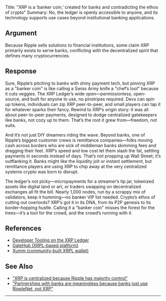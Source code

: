 Title: "XRP is a ‘banker coin,’ created for banks and contradicting the ethos of crypto"
Summary: No, the ledger is openly accessible to anyone, and its technology supports use cases beyond institutional banking applications.

## Argument  
Because Ripple sells solutions to financial institutions, some claim XRP primarily exists to serve banks, conflicting with the decentralized spirit that defines many cryptocurrencies.

## Response  
Sure, Ripple’s pitching to banks with shiny payment tech, but pinning XRP as a "banker coin" is like calling a Swiss Army knife a "chef’s tool" because it cuts veggies. The XRP Ledger’s wide open—permissionless, open-source, and built for anyone to use, no pinstripes required. Devs can spin up tokens, individuals can zip XRP peer-to-peer, and small players can tap it for whatever sparks their fancy. Rewind to XRP’s origin story: it was all about peer-to-peer payments, designed to dodge centralized gatekeepers like banks, not cozy up to them. That’s the root it grew from—freedom, not suits.

And it’s not just DIY dreamers riding the wave. Beyond banks, one of Ripple’s biggest customer crews is remittance companies—folks moving cash across borders who are sick of middleman banks skimming fees and dragging their feet. XRP’s speed and low cost let them slash the fat, settling payments in seconds instead of days. That’s not propping up Wall Street; it’s outflanking it. Banks might like the liquidity jolt or instant settlement, but remittance players are using XRP to chip away at the very centralized systems crypto was born to disrupt.

The ledger’s not picky—micropayments for a streamer’s tip jar, tokenized assets like digital land or art, or traders swapping on decentralized exchanges all fit the bill. Nearly 1,000 nodes, run by a scrappy mix of validators, keep it humming—no banker VIP list needed. Crypto’s ethos of cutting out overlords? XRP’s got it in its DNA, from its P2P genesis to its border-hopping hustle. Calling it a "banker coin" misses the forest for the trees—it’s a tool for the crowd, and the crowd’s running with it.

## References
- [Developer Tooling on the XRP Ledger](https://xrpl.org/resources/dev-tools)
- [GateHub (XRPL-based platform)](https://gatehub.net/)
- [Xumm (community-built XRPL wallet)](https://xaman.app/)

## See Also
- ["XRP is centralized because Ripple has majority control"](xrp-is-centralized-because-ripple-has-majority-control.html)
- ["Partnerships with banks are meaningless because banks just use RippleNet, not XRP"](partnerships-with-banks-are-meaningless-because-banks-just-use-ripplenet-not-xrp.html)

---

